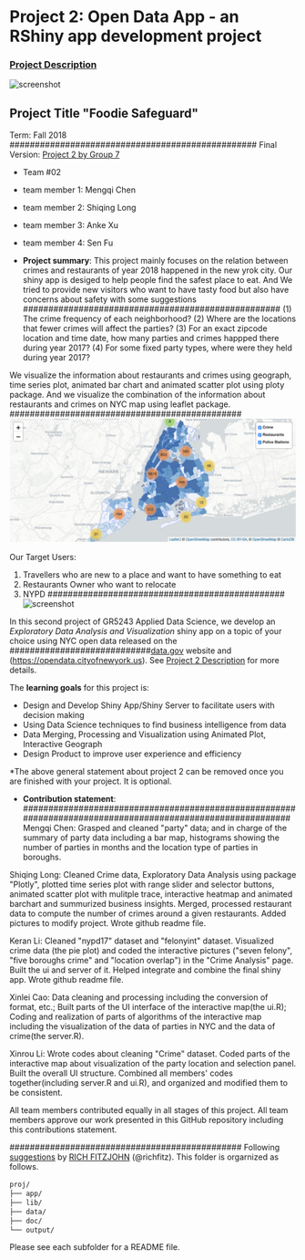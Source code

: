 # Project 2: Open Data App - an RShiny app development project

### [Project Description](/project2_desc.md)

![screenshot](doc/figs/Homepage.jpg)



## Project Title "Foodie Safeguard"
Term: Fall 2018
#################################################
Final Version: [Project 2 by Group 7](https://xinrouli.shinyapps.io/where_to_party2/)

+ Team #02

 + team member 1: Mengqi Chen
 + team member 2: Shiqing Long
 + team member 3: Anke Xu
 + team member 4: Sen Fu

+ **Project summary**: 
This project mainly focuses on the relation between crimes and restaurants of year 2018 happened in the new yrok city. Our shiny app is desiged to help people find the safest place to eat. And We tried to provide new visitors who want to have tasty food but also have concerns about safety with some suggestions
###################################################
(1) The crime frequency of each neighborhood?
(2) Where are the locations that fewer crimes will affect the parties?
(3) For an exact zipcode location and time date, how many parties and crimes happped there during year 2017?
(4) For some fixed party types, where were they held during year 2017?

We visualize the information about restaurants and crimes using geograph, time series plot, animated bar chart and animated scatter plot using ploty package.
And we visualize the combination of the information about restaurants and crimes on NYC map using leaflet package.
##############################################
![screenshot](doc/screenshot1.png)


Our Target Users:
1. Travellers who are new to a place and want to have something to eat
2. Restaurants Owner who want to relocate
3. NYPD
###############################################
![screenshot](doc/screenshot3.jpeg)

In this second project of GR5243 Applied Data Science, we develop an *Exploratory Data Analysis and Visualization* shiny app on a topic of your choice using NYC open data released on the ############################[data.gov](https://data.gov/) website and (https://opendata.cityofnewyork.us). See [Project 2 Description](doc/project2_desc.md) for more details.  

The **learning goals** for this project is:

- Design and Develop Shiny App/Shiny Server to facilitate users with decision making
- Using Data Science techniques to find business intelligence from data
- Data Merging, Processing and Visualization using Animated Plot, Interactive Geograph
- Design Product to improve user experience and efficiency


*The above general statement about project 2 can be removed once you are finished with your project. It is optional.


+ **Contribution statement**:
###########################################################################################################
Mengqi Chen: Grasped and cleaned "party" data; and in charge of the summary of party data including a bar map, histograms showing the number of parties in months and the location type of parties in boroughs.

Shiqing Long: Cleaned Crime data, Exploratory Data Analysis using package "Plotly", plotted time series plot with range slider and selector buttons, animated scatter plot with mulitple trace, interactive heatmap and animated barchart and summurized business insights. Merged, processed restaurant data to compute the number of crimes around a given restaurants. Added pictures to modify project. Wrote github readme file.

Keran Li: Cleaned "nypd17" dataset and "felonyint" dataset. Visualized crime data (the pie plot) and coded the interactive pictures ("seven felony", "five boroughs crime" and "location overlap") in the "Crime Analysis" page. Built the ui and server of it. Helped integrate and combine the final shiny app. Wrote github readme file.

Xinlei Cao: Data cleaning and processing including the conversion of format, etc.; Built parts of the UI interface of the interactive map(the ui.R); Coding and realization of parts of algorithms of the interactive map including the visualization of the data of parties in NYC and the data of crime(the server.R).

Xinrou Li: Wrote codes about cleaning "Crime" dataset. Coded parts of the interactive map about visualization of the party location and selection panel. Built the overall UI structure. Combined all members' codes together(including server.R and ui.R), and organized and modified them to be consistent. 

All team members contributed equally in all stages of this project. All team members approve our work presented in this GitHub repository including this contributions statement.

##############################################
Following [suggestions](http://nicercode.github.io/blog/2013-04-05-projects/) by [RICH FITZJOHN](http://nicercode.github.io/about/#Team) (@richfitz). This folder is orgarnized as follows.

```
proj/
├── app/
├── lib/
├── data/
├── doc/
└── output/
```

Please see each subfolder for a README file.






